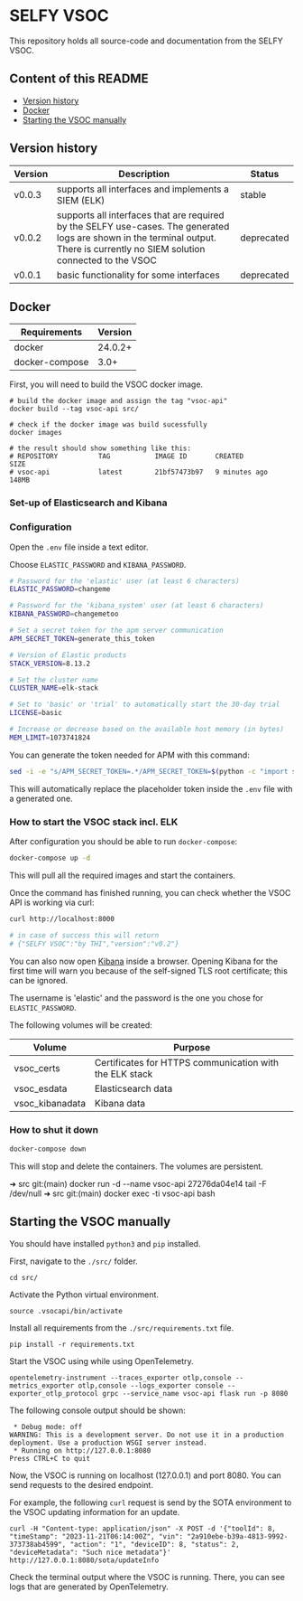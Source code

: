 # SELFY VSOC

This repository holds all source-code and documentation from the SELFY VSOC.

## Content of this README

- [Version history](#version-history)
- [Docker](#docker)
- [Starting the VSOC manually](#starting-the-vsoc-manually)


## Version history 

| Version | Description | Status |
| ------- | ----------- | ------ |
| v0.0.3 | supports all interfaces and implements a SIEM (ELK) | stable |
| v0.0.2 | supports all interfaces that are required by the SELFY use-cases. The generated logs are shown in the terminal output. There is currently no SIEM solution connected to the VSOC | deprecated |
| v0.0.1 | basic functionality for some interfaces | deprecated |


## Docker

| Requirements   | Version |
| -------------- | ------- |
| docker         | 24.0.2+ |
| docker-compose | 3.0+    |

First, you will need to build the VSOC docker image.
```
# build the docker image and assign the tag "vsoc-api"
docker build --tag vsoc-api src/

# check if the docker image was build sucessfully 
docker images 

# the result should show something like this:
# REPOSITORY          TAG           IMAGE ID       CREATED         SIZE
# vsoc-api            latest        21bf57473b97   9 minutes ago   148MB
```

### Set-up of Elasticsearch and Kibana
### Configuration
Open the `.env` file inside a text editor.

Choose `ELASTIC_PASSWORD` and `KIBANA_PASSWORD`.
```sh
# Password for the 'elastic' user (at least 6 characters)
ELASTIC_PASSWORD=changeme

# Password for the 'kibana_system' user (at least 6 characters)
KIBANA_PASSWORD=changemetoo

# Set a secret token for the apm server communication
APM_SECRET_TOKEN=generate_this_token

# Version of Elastic products
STACK_VERSION=8.13.2

# Set the cluster name
CLUSTER_NAME=elk-stack

# Set to 'basic' or 'trial' to automatically start the 30-day trial
LICENSE=basic

# Increase or decrease based on the available host memory (in bytes)
MEM_LIMIT=1073741824
```
You can generate the token needed for APM with this command:
```sh
sed -i -e "s/APM_SECRET_TOKEN=.*/APM_SECRET_TOKEN=$(python -c "import secrets; print(secrets.token_urlsafe(32))")/g" .env
```
This will automatically replace the placeholder token inside the `.env` file with a generated one.
### How to start the VSOC stack incl. ELK
After configuration you should be able to run `docker-compose`:
```sh
docker-compose up -d
```
This will pull all the required images and start the containers.

Once the command has finished running, you can check whether the VSOC API is working via curl:
```sh
curl http://localhost:8000

# in case of success this will return
# {"SELFY VSOC":"by THI","version":"v0.2"}
```
You can also now open [Kibana](https://localhost:5601) inside a browser. Opening Kibana for the first time will warn you because of the self-signed TLS root certificate; this can be ignored.

The username is 'elastic' and the password is the one you chose for `ELASTIC_PASSWORD`.

The following volumes will be created:

| Volume          | Purpose                                                 |
| --------------- | ------------------------------------------------------- |
| vsoc_certs      | Certificates for HTTPS communication with the ELK stack |
| vsoc_esdata     | Elasticsearch data                                      |
| vsoc_kibanadata | Kibana data                                             |

### How to shut it down
```sh
docker-compose down
```
This will stop and delete the containers. The volumes are persistent.

➜  src git:(main) docker run -d --name vsoc-api 27276da04e14 tail -F /dev/null 
➜  src git:(main) docker exec -ti vsoc-api bash


## Starting the VSOC manually

You should have installed `python3` and `pip` installed.

First, navigate to the `./src/` folder.
```
cd src/
```

Activate the Python virtual environment.
```
source .vsocapi/bin/activate
```

Install all requirements from the `./src/requirements.txt` file.
```
pip install -r requirements.txt
```

Start the VSOC using while using OpenTelemetry.
```
opentelemetry-instrument --traces_exporter otlp,console --metrics_exporter otlp,console --logs_exporter console --exporter_otlp_protocol grpc --service_name vsoc-api flask run -p 8080
```

The following console output should be shown:
```
 * Debug mode: off
WARNING: This is a development server. Do not use it in a production deployment. Use a production WSGI server instead.
 * Running on http://127.0.0.1:8080
Press CTRL+C to quit
```

Now, the VSOC is running on localhost (127.0.0.1) and port 8080. You can send requests to the desired endpoint.

For example, the following `curl` request is send by the SOTA environment to the VSOC updating information for an update.
```
curl -H "Content-type: application/json" -X POST -d '{"toolId": 8, "timeStamp": "2023-11-21T06:14:00Z", "vin": "2a910ebe-b39a-4813-9992-373738ab4599", "action": "1", "deviceID": 8, "status": 2, "deviceMetadata": "Such nice metadata"}' http://127.0.0.1:8080/sota/updateInfo
```

Check the terminal output where the VSOC is running. There, you can see logs that are generated by OpenTelemetry.

